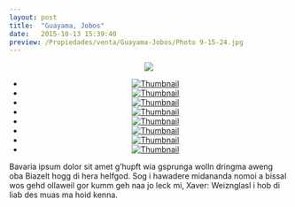 ```yaml
---
layout: post
title:  "Guayama, Jobos"
date:   2015-10-13 15:39:40
preview: /Propiedades/venta/Guayama-Jobos/Photo 9-15-24.jpg
---
```


<center>
	<div class="mainImg">
		<img src="/Edweb/Propiedades/venta/Guayama-Jobos/Photo 9-15-24.jpg" class="custom">
	</div>
	<!--aqui comienza las fotos pequeñas -->
	<ul class="thumbnails">
	  <li>
	    <a href="/Edweb/Propiedades/venta/Guayama-Jobos/Photo 9-15-24.jpg">
	      <img class="tumbnails" src="/Edweb/Propiedades/venta/Guayama-Jobos/Photo 9-15-24.jpg" alt="Thumbnail">
	    </a>
	  </li>
	  <li>
	    <a href="/Edweb/Propiedades/venta/Guayama-Jobos/Photo 9-15-17.jpg">
	      <img class="tumbnails" src="/Edweb/Propiedades/venta/Guayama-Jobos/Photo 9-15-17.jpg" alt="Thumbnail">
	    </a>
	  </li>
	  <li>
	    <a href="/Edweb/Propiedades/venta/Guayama-Jobos/Photo 9-15-18.jpg">
	      <img class="tumbnails" src="/Edweb/Propiedades/venta/Guayama-Jobos/Photo 9-15-18.jpg" alt="Thumbnail">
	    </a>
	  </li>
	  <li>
	    <a href="/Edweb/Propiedades/venta/Guayama-Jobos/Photo 9-15-19.jpg">
	      <img class="tumbnails" src="/Edweb/Propiedades/venta/Guayama-Jobos/Photo 9-15-19.jpg" alt="Thumbnail">
	    </a>
	  </li>
	  <li>
	    <a href="/Edweb/Propiedades/venta/Guayama-Jobos/Photo 9-15-20.jpg">
	      <img class="tumbnails" src="/Edweb/Propiedades/venta/Guayama-Jobos/Photo 9-15-20.jpg" alt="Thumbnail">
	    </a>
	  </li>
	  <li>
	    <a href="/Edweb/Propiedades/venta/Guayama-Jobos/Photo 9-15-21.jpg">
	      <img class="tumbnails" src="/Edweb/Propiedades/venta/Guayama-Jobos/Photo 9-15-21.jpg" alt="Thumbnail">
	    </a>
	  </li>
	  <li>
	    <a href="/Edweb/Propiedades/venta/Guayama-Jobos/Photo 9-15-22.jpg">
	      <img class="tumbnails" src="/Edweb/Propiedades/venta/Guayama-Jobos/Photo 9-15-22.jpg" alt="Thumbnail">
	    </a>
	  </li>
	  <li>
	    <a href="/Edweb/Propiedades/venta/Guayama-Jobos/Photo 9-15-2.jpg">
	      <img class="tumbnails" src="/Edweb/Propiedades/venta/Guayama-Jobos/Photo 9-15-2.jpg" alt="Thumbnail">
	    </a>
	  </li>
	</ul>
	<script src="https://ajax.googleapis.com/ajax/libs/jquery/1.9.1/jquery.min.js"></script>
	<script type="text/javascript" src="/Edweb/js/jquery.simpleGal.js"></script>
	<script>
		$(document).ready(function () {
			$('.thumbnails').simpleGal({
				mainImage: '.custom'
			});
		});
	</script>
</center>

Bavaria ipsum dolor sit amet g’hupft wia gsprunga wolln dringma aweng oba Biazelt hogg di hera helfgod. Sog i hawadere midananda nomoi a bissal wos gehd ollaweil gor kumm geh naa jo leck mi, Xaver: Weiznglasl i hob di liab des muas ma hoid kenna.
